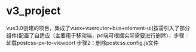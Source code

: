 # v3_project
vue3.0创建的项目，集成了vuex+vuerouter+bus+element-ui(按需引入了部分组件)配置了自适应（主要用于移动端，pc端可根据实际需要进行删除），步骤：卸载postcss-px-to-viewport 步骤2：删除postcss.config.js文件
